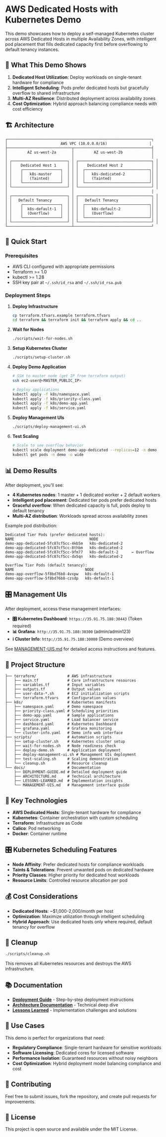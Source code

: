 # AWS Dedicated Hosts with Kubernetes Demo

This demo showcases how to deploy a self-managed Kubernetes cluster across AWS Dedicated Hosts in multiple Availability Zones, with intelligent pod placement that fills dedicated capacity first before overflowing to default tenancy instances.

## 🎯 What This Demo Shows

1. **Dedicated Host Utilization**: Deploy workloads on single-tenant hardware for compliance
2. **Intelligent Scheduling**: Pods prefer dedicated hosts but gracefully overflow to shared infrastructure
3. **Multi-AZ Resilience**: Distributed deployment across availability zones
4. **Cost Optimization**: Hybrid approach balancing compliance needs with cost efficiency

## 🏗️ Architecture

```
┌─────────────────────────────────────────────────────────────────┐
│                        AWS VPC (10.0.0.0/16)                   │
├─────────────────────────────┬───────────────────────────────────┤
│         AZ us-west-2a       │         AZ us-west-2b             │
│                             │                                   │
│ ┌─────────────────────────┐ │ ┌─────────────────────────────────┐ │
│ │    Dedicated Host 1     │ │ │    Dedicated Host 2             │ │
│ │    ┌─────────────────┐  │ │ │  ┌─────────────────────────────┐│ │
│ │    │   k8s-master    │  │ │ │  │   k8s-dedicated-2           ││ │
│ │    │   (Tainted)     │  │ │ │  │   (Tainted)                 ││ │
│ │    └─────────────────┘  │ │ │  └─────────────────────────────┘│ │
│ └─────────────────────────┘ │ └─────────────────────────────────┘ │
│                             │                                   │
│ ┌─────────────────────────┐ │ ┌─────────────────────────────────┐ │
│ │   Default Tenancy       │ │ │   Default Tenancy               │ │
│ │    ┌─────────────────┐  │ │ │  ┌─────────────────────────────┐│ │
│ │    │  k8s-default-1  │  │ │ │  │   k8s-default-2             ││ │
│ │    │  (Overflow)     │  │ │ │  │   (Overflow)                ││ │
│ │    └─────────────────┘  │ │ │  └─────────────────────────────┘│ │
│ └─────────────────────────┘ │ └─────────────────────────────────┘ │
└─────────────────────────────┴───────────────────────────────────┘
```

## 🚀 Quick Start

### Prerequisites
- AWS CLI configured with appropriate permissions
- Terraform >= 1.0
- kubectl >= 1.28
- SSH key pair at `~/.ssh/id_rsa` and `~/.ssh/id_rsa.pub`

### Deployment Steps

1. **Deploy Infrastructure**
   ```bash
   cp terraform.tfvars.example terraform.tfvars
   cd terraform && terraform init && terraform apply && cd ..
   ```

2. **Wait for Nodes**
   ```bash
   ./scripts/wait-for-nodes.sh
   ```

3. **Setup Kubernetes Cluster**
   ```bash
   ./scripts/setup-cluster.sh
   ```

4. **Deploy Demo Application**
   ```bash
   # SSH to master node (get IP from terraform output)
   ssh ec2-user@<MASTER_PUBLIC_IP>
   
   # Deploy applications
   kubectl apply -f k8s/namespace.yaml
   kubectl apply -f k8s/priority-class.yaml
   kubectl apply -f k8s/demo-app.yaml
   kubectl apply -f k8s/service.yaml
   ```

5. **Deploy Management UIs**
   ```bash
   ./scripts/deploy-management-ui.sh
   ```

6. **Test Scaling**
   ```bash
   # Scale to see overflow behavior
   kubectl scale deployment demo-app-dedicated --replicas=12 -n demo
   kubectl get pods -n demo -o wide
   ```

## 📊 Demo Results

After deployment, you'll see:

- **4 Kubernetes nodes**: 1 master + 1 dedicated worker + 2 default workers
- **Intelligent pod placement**: Dedicated tier pods prefer dedicated hosts
- **Graceful overflow**: When dedicated capacity is full, pods deploy to default tenancy
- **Multi-AZ distribution**: Workloads spread across availability zones

Example pod distribution:
```
Dedicated Tier Pods (prefer dedicated hosts):
NAME                                  NODE
demo-app-dedicated-5fc87cf5cc-4kb5m   k8s-dedicated-2
demo-app-dedicated-5fc87cf5cc-8thbm   k8s-dedicated-2
demo-app-dedicated-5fc87cf5cc-9fm77   k8s-default-2      ← Overflow
demo-app-dedicated-5fc87cf5cc-dx5qn   k8s-dedicated-2

Overflow Tier Pods (default tenancy):
NAME                                NODE
demo-app-overflow-5f8bd76b8-4vxpw   k8s-default-1
demo-app-overflow-5f8bd76b8-czsdp   k8s-default-1
```

## 🎛️ Management UIs

After deployment, access these management interfaces:

- **🎛️ Kubernetes Dashboard**: `https://35.91.75.188:30443` (Token required)
- **📊 Grafana**: `http://35.91.75.188:30300` (admin/admin123)
- **ℹ️ Cluster Info**: `http://35.91.75.188:30080` (Demo overview)

See [MANAGEMENT-UIS.md](MANAGEMENT-UIS.md) for detailed access instructions and features.

## 📁 Project Structure

```
├── terraform/              # AWS infrastructure
│   ├── main.tf             # Core infrastructure resources
│   ├── variables.tf        # Input variables
│   ├── outputs.tf          # Output values
│   ├── user-data-*.sh      # EC2 initialization scripts
│   └── terraform.tfvars    # Configuration values
├── k8s/                    # Kubernetes manifests
│   ├── namespace.yaml      # Demo namespace
│   ├── priority-class.yaml # Scheduling priorities
│   ├── demo-app.yaml       # Sample applications
│   ├── service.yaml        # Load balancer service
│   ├── dashboard.yaml      # Kubernetes Dashboard
│   ├── grafana.yaml        # Grafana monitoring
│   └── cluster-info.yaml   # Demo info web interface
├── scripts/                # Automation scripts
│   ├── setup-cluster.sh    # Kubernetes cluster setup
│   ├── wait-for-nodes.sh   # Node readiness check
│   ├── deploy-demo.sh      # Application deployment
│   ├── deploy-management-ui.sh # Management UIs deployment
│   ├── test-scaling.sh     # Scaling demonstration
│   └── cleanup.sh          # Resource cleanup
└── docs/                   # Documentation
    ├── DEPLOYMENT-GUIDE.md # Detailed deployment guide
    ├── ARCHITECTURE.md     # Technical architecture
    ├── LESSONS-LEARNED.md  # Implementation insights
    └── MANAGEMENT-UIS.md   # Management interface guide
```

## 🔧 Key Technologies

- **AWS Dedicated Hosts**: Single-tenant hardware for compliance
- **Kubernetes**: Container orchestration with custom scheduling
- **Terraform**: Infrastructure as Code
- **Calico**: Pod networking
- **Docker**: Container runtime

## 🎛️ Kubernetes Scheduling Features

- **Node Affinity**: Prefer dedicated hosts for compliance workloads
- **Taints & Tolerations**: Prevent unwanted pods on dedicated hardware
- **Priority Classes**: Higher priority for dedicated host workloads
- **Resource Limits**: Controlled resource allocation per pod

## 💰 Cost Considerations

- **Dedicated Hosts**: ~$1,000-2,000/month per host
- **Optimization**: Maximize utilization through intelligent scheduling
- **Hybrid Approach**: Use dedicated hosts only where required, default tenancy for overflow

## 🧹 Cleanup

```bash
./scripts/cleanup.sh
```

This removes all Kubernetes resources and destroys the AWS infrastructure.

## 📚 Documentation

- [**Deployment Guide**](DEPLOYMENT-GUIDE.md) - Step-by-step deployment instructions
- [**Architecture Documentation**](ARCHITECTURE.md) - Technical deep dive
- [**Lessons Learned**](LESSONS-LEARNED.md) - Implementation challenges and solutions

## 🎯 Use Cases

This demo is perfect for organizations that need:

- **Regulatory Compliance**: Single-tenant hardware for sensitive workloads
- **Software Licensing**: Dedicated cores for licensed software
- **Performance Isolation**: Guaranteed resources without noisy neighbors
- **Cost Optimization**: Hybrid deployment model balancing compliance and cost

## 🤝 Contributing

Feel free to submit issues, fork the repository, and create pull requests for improvements.

## 📄 License

This project is open source and available under the MIT License.